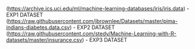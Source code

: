 (https://archive.ics.uci.edu/ml/machine-learning-databases/iris/iris.data) - EXP1 DATASET
(https://raw.githubusercontent.com/jbrownlee/Datasets/master/pima-indians-diabetes.data.csv) - EXP2 DATASET
(https://raw.githubusercontent.com/stedy/Machine-Learning-with-R-datasets/master/insurance.csv) - EXP3 DATASET